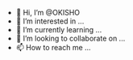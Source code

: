 - 👋 Hi, I’m @OKISHO
- 👀 I’m interested in ...
- 🌱 I’m currently learning ...
- 💞️ I’m looking to collaborate on ...
- 📫 How to reach me ...

<!---
OKISHO/OKISHO is a ✨ special ✨ repository because its `README.md` (this file) appears on your GitHub profile.
You can click the Preview link to take a look at your changes.
--->
